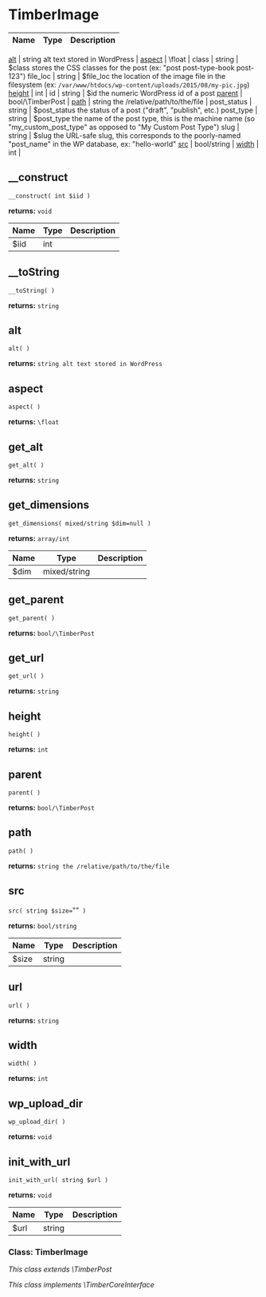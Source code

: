 
# TimberImage




Name | Type | Description
---- | ---- | -----------

[alt](#alt) | string alt text stored in WordPress | 
[aspect](#aspect) | \float | 
class | string | $class stores the CSS classes for the post (ex: "post post-type-book post-123")
file_loc | string | $file_loc the location of the image file in the filesystem (ex: `/var/www/htdocs/wp-content/uploads/2015/08/my-pic.jpg`)
[height](#height) | int | 
id | string | $id the numeric WordPress id of a post
[parent](#parent) | bool/\TimberPost | 
[path](#path) | string the /relative/path/to/the/file | 
post_status | string | 		$post_status 	the status of a post ("draft", "publish", etc.)
post_type | string | 	$post_type 		the name of the post type, this is the machine name (so "my_custom_post_type" as opposed to "My Custom Post Type")
slug | string | 	$slug 		the URL-safe slug, this corresponds to the poorly-named "post_name" in the WP database, ex: "hello-world"
[src](#src) | bool/string | 
[width](#width) | int | 
## __construct
`__construct( int $iid )`

**returns:** `void`



Name | Type | Description
---- | ---- | -----------
$iid | int | 


## __toString
`__toString( )`

**returns:** `string`




## alt
`alt( )`

**returns:** `string alt text stored in WordPress`




## aspect
`aspect( )`

**returns:** `\float`




## get_alt
`get_alt( )`

**returns:** `string`




## get_dimensions
`get_dimensions( mixed/string $dim=null )`

**returns:** `array/int`



Name | Type | Description
---- | ---- | -----------
$dim | mixed/string | 


## get_parent
`get_parent( )`

**returns:** `bool/\TimberPost`




## get_url
`get_url( )`

**returns:** `string`




## height
`height( )`

**returns:** `int`




## parent
`parent( )`

**returns:** `bool/\TimberPost`




## path
`path( )`

**returns:** `string the /relative/path/to/the/file`




## src
`src( string $size=`""` )`

**returns:** `bool/string`



Name | Type | Description
---- | ---- | -----------
$size | string | 


## url
`url( )`

**returns:** `string`




## width
`width( )`

**returns:** `int`




## wp_upload_dir
`wp_upload_dir( )`

**returns:** `void`




## init_with_url
`init_with_url( string $url )`

**returns:** `void`



Name | Type | Description
---- | ---- | -----------
$url | string | 



### Class: TimberImage



*This class extends \TimberPost*

*This class implements \TimberCoreInterface*

